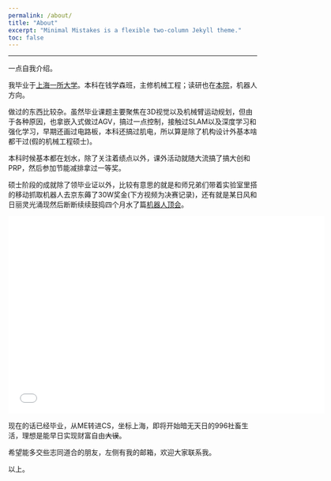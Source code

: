 ```yaml
---
permalink: /about/
title: "About"
excerpt: "Minimal Mistakes is a flexible two-column Jekyll theme."
toc: false
---
```

<!--
 * @Date: 2020-10-15 08:52:41
 * @LastEditTime: 2020-10-15 22:26:13
 * @LastEditors: Li Xiang
 * @Description: 
 * @FilePath: /notlixiang.github.io/_pages/about.md
-->
<style type="text/css">
	mark { 
        background-color:grey; 
        color:grey; 
    } 
</style>

---

一点自我介绍。

我毕业于[上海一所大学](https://www.sjtu.edu.cn/ "SJTU")。本科在钱学森班，主修机械工程；读研也在[本院](http://me.sjtu.edu.cn/ "ME")，机器人方向。


做过的东西比较杂。虽然毕业课题主要聚焦在3D视觉以及机械臂运动规划，但由于各种原因，也拿嵌入式做过AGV，搞过一点控制，接触过SLAM以及深度学习和强化学习，早期还画过电路板，本科还搞过肌电，所以算是除了机构设计外基本啥都干过(假的机械工程硕士)。

本科时候基本都在划水，除了关注着绩点以外，课外活动就随大流搞了搞大创和PRP，然后参加节能减排拿过一等奖。

硕士阶段的成就除了领毕业证以外，比较有意思的就是和师兄弟们带着实验室里搭的移动抓取机器人去京东薅了30W奖金(下方视频为决赛记录)，还有就是某日风和日丽灵光涌现然后断断续续鼓捣四个月水了篇[机器人顶会](https://www.iros2019.org/ "iros2019")。

<iframe width="640" height="400" src="//player.bilibili.com/player.html?aid=584975624&bvid=BV1Ez4y1o7SJ&cid=245969406&page=1" scrolling="no" border="0" frameborder="no" framespacing="0" allowfullscreen="true"> </iframe>

现在的话已经毕业，从ME转进CS，坐标上海，即将开始暗无天日的996社畜生活，理想是能早日实现财富自由<strike>大误</strike>。

希望能多交些志同道合的朋友，左侧有我的邮箱，欢迎大家联系我。

以上。